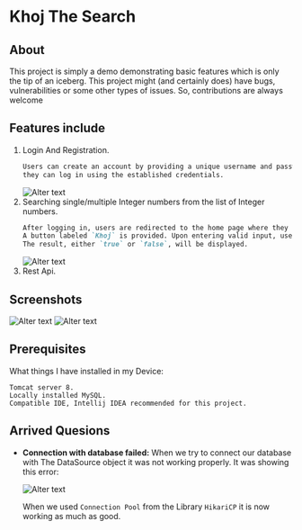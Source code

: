 # Khoj The Search

## About
This project is simply a demo demonstrating basic features which is only the tip of an iceberg.
This project might (and certainly does) have bugs, vulnerabilities or some other types of issues. So, contributions are always welcome

## Features include
1. Login And Registration.
   ```md
   Users can create an account by providing a unique username and password. Subsequently,
   they can log in using the established credentials.
   ```
   ![Alter text](https://github.com/ImranHossain00/Simple-Projects-with-JAVA/blob/main/Khoj_The_Search/Khoj-The-Search/src/main/webapp/images/)
2. Searching single/multiple Integer numbers from the list of Integer numbers.
   ```md
   After logging in, users are redirected to the home page where they can input one or more integer values and specify one or more integer values as search criteria.
   A button labeled `Khoj` is provided. Upon entering valid input, users can initiate a search to determine whether the search values exist within the provided input values.
   The result, either `true` or `false`, will be displayed.
   ```
   ![Alter text](https://github.com/ImranHossain00/Simple-Projects-with-JAVA/blob/main/Khoj_The_Search/Khoj-The-Search/src/main/webapp/images/)
3. Rest Api.

## Screenshots
![Alter text](https://github.com/ImranHossain00/Simple-Projects-with-JAVA/blob/main/Khoj_The_Search/Khoj-The-Search/screenshots/khoj_signup.jpg?raw=true)
![Alter text](https://github.com/ImranHossain00/Simple-Projects-with-JAVA/blob/main/Khoj_The_Search/Khoj-The-Search/screenshots/khoj_.jpg?raw=true)

## Prerequisites
What things I have installed in my Device:
```
Tomcat server 8.
Locally installed MySQL.
Compatible IDE, Intellij IDEA recommended for this project.
```
## Arrived Quesions
- **Connection with database failed:** When we try to connect our database with The DataSource object
  it was not working properly. It was showing this error:

  ![Alter text](https://github.com/ImranHossain00/Simple-Projects-with-JAVA/blob/main/Khoj_The_Search/Khoj-The-Search/src/main/webapp/images/DatabaseError_1.jpg)

  When we used `Connection Pool` from the Library `HikariCP` it is now working as much as good.

